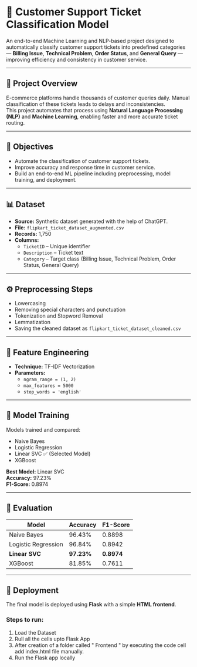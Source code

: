 # 🧠 Customer Support Ticket Classification Model

An end-to-end Machine Learning and NLP-based project designed to automatically classify customer support tickets into predefined categories — **Billing Issue**, **Technical Problem**, **Order Status**, and **General Query** — improving efficiency and consistency in customer service.

---

## 📌 Project Overview

E-commerce platforms handle thousands of customer queries daily. Manual classification of these tickets leads to delays and inconsistencies.  
This project automates that process using **Natural Language Processing (NLP)** and **Machine Learning**, enabling faster and more accurate ticket routing.

---

## 🎯 Objectives

- Automate the classification of customer support tickets.
- Improve accuracy and response time in customer service.
- Build an end-to-end ML pipeline including preprocessing, model training, and deployment.

---

## 📊 Dataset

- **Source:** Synthetic dataset generated with the help of ChatGPT.
- **File:** `flipkart_ticket_dataset_augmented.csv`
- **Records:** 1,750
- **Columns:**
  - `TicketID` – Unique identifier
  - `Description` – Ticket text
  - `Category` – Target class (Billing Issue, Technical Problem, Order Status, General Query)

---

## ⚙️ Preprocessing Steps

- Lowercasing  
- Removing special characters and punctuation  
- Tokenization and Stopword Removal  
- Lemmatization  
- Saving the cleaned dataset as `flipkart_ticket_dataset_cleaned.csv`

---

## 🧩 Feature Engineering

- **Technique:** TF-IDF Vectorization  
- **Parameters:**
  - `ngram_range = (1, 2)`
  - `max_features = 5000`
  - `stop_words = 'english'`

---

## 🤖 Model Training

Models trained and compared:
- Naive Bayes  
- Logistic Regression  
- Linear SVC ✅ (Selected Model)
- XGBoost

**Best Model:** Linear SVC  
**Accuracy:** 97.23%  
**F1-Score:** 0.8974

---

## 🧪 Evaluation

| Model | Accuracy | F1-Score |
|--------|-----------|-----------|
| Naive Bayes | 96.43% | 0.8898 |
| Logistic Regression | 96.84% | 0.8942 |
| **Linear SVC** | **97.23%** | **0.8974** |
| XGBoost | 81.85% | 0.7611 |

---

## 🚀 Deployment

The final model is deployed using **Flask** with a simple **HTML frontend**.

### Steps to run:
1. Load the Dataset
2. Rull all the cells upto Flask App
3. After creation of a folder called " Frontend  " by executing the code cell add index.html file manually.
4. Run the Flask app locally
